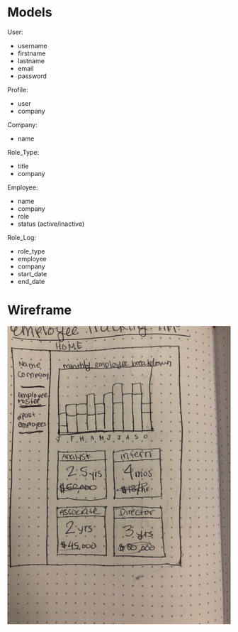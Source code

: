 # Models

User:

- username
- firstname
- lastname
- email
- password

Profile:

- user
- company

Company:

- name

Role_Type:

- title
- company

Employee:

- name
- company
- role
- status (active/inactive)

Role_Log:

- role_type
- employee
- company
- start_date
- end_date

# Wireframe

![Home Page](planning/Wireframe.JPG)

